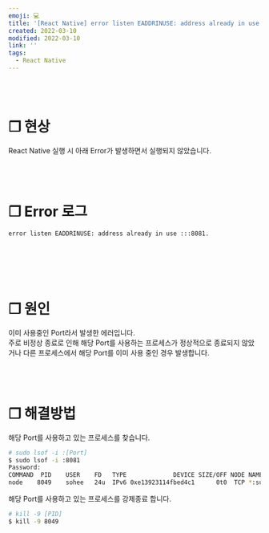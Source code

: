 ```yaml
---
emoji: 💻
title: '[React Native] error listen EADDRINUSE: address already in use :::8081.'
created: 2022-03-10
modified: 2022-03-10
link: ''
tags:
  - React Native
---
```

<br></br>



# **❐ 현상**
React Native 실행 시 아래 Error가 발생하면서 실행되지 않았습니다.
<br></br><br></br>



# **❐ Error 로그** 
```undefined isWrap
error listen EADDRINUSE: address already in use :::8081.
```
<br></br><br></br>



# **❐ 원인**
이미 사용중인 Port라서 발생한 에러입니다.  
주로 비정상 종료로 인해 해당 Port를 사용하는 프로세스가 정상적으로 종료되지 않았거나 다른 프로세스에서 해당 Port를 이미 사용 중인 경우 발생합니다.
<br></br><br></br>



# **❐ 해결방법**  
해당 Port를 사용하고 있는 프로세스를 찾습니다.
```bash
# sudo lsof -i :[Port]
$ sudo lsof -i :8081
Password:
COMMAND  PID    USER    FD   TYPE             DEVICE SIZE/OFF NODE NAME
node    8049    sohee   24u  IPv6 0xe13923114fbed4c1      0t0  TCP *:sunproxyadmin (LISTEN)
```

해당 Port를 사용하고 있는 프로세스를 강제종료 합니다.
```bash
# kill -9 [PID]
$ kill -9 8049
```
<br></br><br></br>
